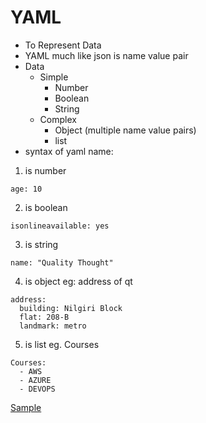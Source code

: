# YAML
 * To Represent Data
 * YAML much like json is name value pair
 * Data
    * Simple
        * Number
        * Boolean
        * String
    * Complex
        * Object (multiple name value pairs)
        * list
* syntax of yaml
name: <value>

1. <value> is number

```
age: 10
```

2. <value> is boolean

```
isonlineavailable: yes
```

3. <value> is string

```
name: "Quality Thought"
```

4. <value> is object
eg: address of qt

```
address:
  building: Nilgiri Block
  flat: 208-B
  landmark: metro

```
5. <value> is list
eg. Courses
```
Courses:
  - AWS
  - AZURE
  - DEVOPS
```
[Sample](./qt.yaml)


